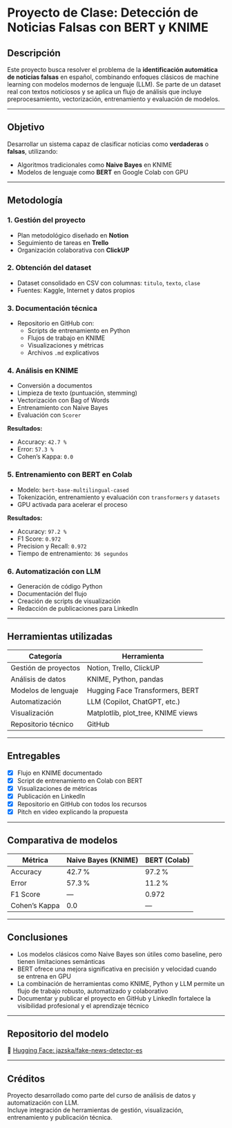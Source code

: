 # Proyecto de Clase: Detección de Noticias Falsas con BERT y KNIME

## Descripción

Este proyecto busca resolver el problema de la **identificación automática de noticias falsas** en español, combinando enfoques clásicos de machine learning con modelos modernos de lenguaje (LLM). Se parte de un dataset real con textos noticiosos y se aplica un flujo de análisis que incluye preprocesamiento, vectorización, entrenamiento y evaluación de modelos.

---

## Objetivo

Desarrollar un sistema capaz de clasificar noticias como **verdaderas** o **falsas**, utilizando:

- Algoritmos tradicionales como **Naive Bayes** en KNIME
- Modelos de lenguaje como **BERT** en Google Colab con GPU

---

## Metodología

### 1. Gestión del proyecto

- Plan metodológico diseñado en **Notion**
- Seguimiento de tareas en **Trello**
- Organización colaborativa con **ClickUP**

### 2. Obtención del dataset

- Dataset consolidado en CSV con columnas: `titulo`, `texto`, `clase`
- Fuentes: Kaggle, Internet y datos propios

### 3. Documentación técnica

- Repositorio en GitHub con:
  - Scripts de entrenamiento en Python
  - Flujos de trabajo en KNIME
  - Visualizaciones y métricas
  - Archivos `.md` explicativos

### 4. Análisis en KNIME

- Conversión a documentos
- Limpieza de texto (puntuación, stemming)
- Vectorización con Bag of Words
- Entrenamiento con Naive Bayes
- Evaluación con `Scorer`

**Resultados:**
- Accuracy: `42.7 %`
- Error: `57.3 %`
- Cohen’s Kappa: `0.0`

### 5. Entrenamiento con BERT en Colab

- Modelo: `bert-base-multilingual-cased`
- Tokenización, entrenamiento y evaluación con `transformers` y `datasets`
- GPU activada para acelerar el proceso

**Resultados:**
- Accuracy: `97.2 %`
- F1 Score: `0.972`
- Precision y Recall: `0.972`
- Tiempo de entrenamiento: `36 segundos`

### 6. Automatización con LLM

- Generación de código Python
- Documentación del flujo
- Creación de scripts de visualización
- Redacción de publicaciones para LinkedIn

---

## Herramientas utilizadas

| Categoría              | Herramienta                        |
|------------------------|------------------------------------|
| Gestión de proyectos   | Notion, Trello, ClickUP            |
| Análisis de datos      | KNIME, Python, pandas              |
| Modelos de lenguaje    | Hugging Face Transformers, BERT    |
| Automatización         | LLM (Copilot, ChatGPT, etc.)       |
| Visualización          | Matplotlib, plot_tree, KNIME views |
| Repositorio técnico    | GitHub                             |

---

## Entregables

- [x] Flujo en KNIME documentado
- [x] Script de entrenamiento en Colab con BERT
- [x] Visualizaciones de métricas
- [x] Publicación en LinkedIn
- [x] Repositorio en GitHub con todos los recursos
- [x] Pitch en video explicando la propuesta

---

## Comparativa de modelos

| Métrica              | Naive Bayes (KNIME) | BERT (Colab) |
|----------------------|---------------------|--------------|
| Accuracy             | 42.7 %              | 97.2 %       |
| Error                | 57.3 %              | 11.2 %       |
| F1 Score             | —                   | 0.972        |
| Cohen’s Kappa        | 0.0                 | —            |

---

## Conclusiones

- Los modelos clásicos como Naive Bayes son útiles como baseline, pero tienen limitaciones semánticas
- BERT ofrece una mejora significativa en precisión y velocidad cuando se entrena en GPU
- La combinación de herramientas como KNIME, Python y LLM permite un flujo de trabajo robusto, automatizado y colaborativo
- Documentar y publicar el proyecto en GitHub y LinkedIn fortalece la visibilidad profesional y el aprendizaje técnico

---

## Repositorio del modelo

📁 [Hugging Face: jazska/fake-news-detector-es](https://huggingface.co/jazska/fake-news-detector-es)

---

## Créditos

Proyecto desarrollado como parte del curso de análisis de datos y automatización con LLM.  
Incluye integración de herramientas de gestión, visualización, entrenamiento y publicación técnica.
